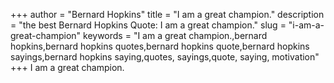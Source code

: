 +++
author = "Bernard Hopkins"
title = "I am a great champion."
description = "the best Bernard Hopkins Quote: I am a great champion."
slug = "i-am-a-great-champion"
keywords = "I am a great champion.,bernard hopkins,bernard hopkins quotes,bernard hopkins quote,bernard hopkins sayings,bernard hopkins saying,quotes, sayings,quote, saying, motivation"
+++
I am a great champion.

